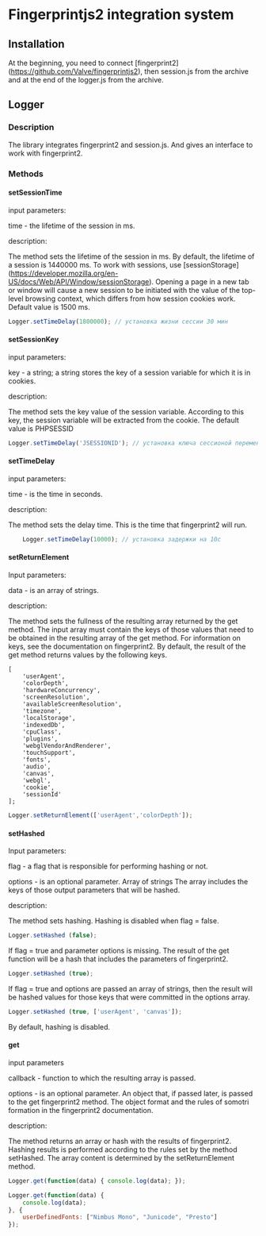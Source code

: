 # Fingerprintjs2 integration system


## Installation

At the beginning, you need to connect [fingerprint2] (https://github.com/Valve/fingerprintjs2), then session.js from the archive and at the end of the logger.js from the archive.

## Logger

### Description

The library integrates fingerprint2 and session.js. And gives an interface to work with fingerprint2.

### Methods

#### setSessionTime

input parameters:

time - the lifetime of the session in ms.

description:

The method sets the lifetime of the session in ms. By default, the lifetime of a session is 1440000 ms. To work with sessions, use [sessionStorage] (https://developer.mozilla.org/en-US/docs/Web/API/Window/sessionStorage). Opening a page in a new tab or window will cause a new session to be initiated with the value of the top-level browsing context, which differs from how session cookies work.
Default value is 1500 ms.
 ```js 
Logger.setTimeDelay(1800000); // установка жизни сессии 30 мин
```

#### setSessionKey

input parameters:

key - a string; a string stores the key of a session variable for which it is in cookies.

description:

The method sets the key value of the session variable. According to this key, the session variable will be extracted from the cookie. The default value is PHPSESSID
```js
Logger.setTimeDelay('JSESSIONID'); // установка ключа сессионой переменной JSESSIONID
```

#### setTimeDelay

input parameters:

time - is the time in seconds.

description:

The method sets the delay time. This is the time that fingerprint2 will run.
```js
    Logger.setTimeDelay(10000); // установка задержки на 10c
```


#### setReturnElement

Input parameters:

data - is an array of strings.

description:

The method sets the fullness of the resulting array returned by the get method. The input array must contain the keys of those values that need to be obtained in the resulting array of the get method.
For information on keys, see the documentation on fingerprint2. By default, the result of the get method returns values by the following keys.

```
[
    'userAgent',
    'colorDepth', 
    'hardwareConcurrency',
    'screenResolution',
    'availableScreenResolution',
    'timezone',
    'localStorage',
    'indexedDb',
    'cpuClass',
    'plugins',
    'webglVendorAndRenderer',
    'touchSupport',
    'fonts',
    'audio',
    'canvas',
    'webgl',
    'cookie', 
    'sessionId'
];
 ```

```js 
Logger.setReturnElement(['userAgent','colorDepth']); 
```



#### setHashed

Input parameters:

flag - a flag that is responsible for performing hashing or not.

options - is an optional parameter. Array of strings The array includes the keys of those output parameters that will be hashed.

description:

The method sets hashing.
Hashing is disabled when flag = false.
```js
Logger.setHashed (false);
```
If flag = true and parameter options is missing. The result of the get function will be a hash that includes the parameters of fingerprint2.
```js
Logger.setHashed (true);
```
If flag = true and options are passed an array of strings, then the result will be hashed values ​​for those keys that were committed in the options array.
```js
Logger.setHashed (true, ['userAgent', 'canvas']);
```
By default, hashing is disabled.

#### get

input parameters

callback - function to which the resulting array is passed.

options - is  an optional parameter. An object that, if passed later, is passed to the get fingerprint2 method. The object format and the rules of somotri formation in the fingerprint2 documentation.

description:

The method returns an array or hash with the results of fingerprint2. Hashing results is performed according to the rules set by the method setHashed.
The array content is determined by the setReturnElement method.

```js 
Logger.get(function(data) { console.log(data); });
```

```js 
Logger.get(function(data) {
    console.log(data); 
}, {
    userDefinedFonts: ["Nimbus Mono", "Junicode", "Presto"]
});
```


